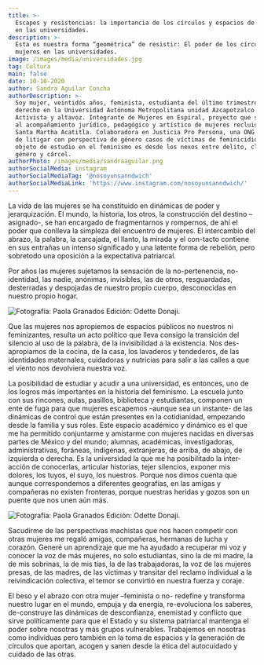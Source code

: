 ```yaml
---
title: >-
  Escapes y resistencias: la importancia de los círculos y espacios de mujeres
  en las universidades.
description: >-
  Esta es nuestra forma “geométrica” de resistir: El poder de los círculos de
  mujeres en las universidades.
image: /images/media/universidades.jpg
tag: Cultura
main: false
date: 10-10-2020
author: Sandra Aguilar Concha
authorDescription: >-
  Soy mujer, veintidós años, feminista, estudianta del último trimestre de
  derecho en la Universidad Autónoma Metropolitana unidad Azcapotzalco.
  Activista y altavoz. Integrante de Mujeres en Espiral, proyecto que se dedica
  al acompañamiento jurídico, pedagógico y artístico de mujeres recluidas en
  Santa Martha Acatitla. Colaboradora en Justicia Pro Persona, una ONG encargada
  de litigar con perspectiva de género casos de víctimas de feminicidio. Mi
  objeto de estudio en el feminismo es desde los nexos entre delito, clase,
  género y cárcel.
authorPhoto: /images/media/sandraaguilar.png
authorSocialMedia: instagram
authorSocialMediaTag: '@nosoyunsanndwich'
authorSocialMediaLink: 'https://www.instagram.com/nosoyunsanndwich/'
---
```

La vida de las mujeres se ha constituido en dinámicas de poder y jerarquización. El mundo, la historia, los otros, la construcción del destino –asignado-, se han encargado de fragmentarnos y rompernos, de ahí el poder que conlleva la simpleza del encuentro de mujeres. El intercambio del abrazo, la palabra, la carcajada, el llanto, la mirada y el con-tacto contiene en sus entrañas un intenso significado y una latente forma de rebelión, pero sobretodo una oposición a la expectativa patriarcal. 

Por años las mujeres sujetamos la sensación de la no-pertenencia, no-identidad, las nadie, anónimas, invisibles, las de otros, resguardadas, desterradas y despojadas de nuestro propio cuerpo, desconocidas en nuestro propio hogar. 

![Fotografía: Paola Granados Edición: Odette Donaji.](/images/media/ilustración_sin_título-7.jpg)

Que las mujeres nos apropiemos de espacios públicos no nuestros ni feminizantes, resulta un acto político que lleva consigo la transición del silencio al uso de la palabra, de la invisibilidad a la existencia. Nos des-apropiamos de la cocina, de la casa, los lavaderos y tendederos, de las identidades maternales, cuidadoras y nutricias para salir a las calles a que el viento nos devolviera nuestra voz.

La posibilidad de estudiar y acudir a una universidad, es entonces, uno de los logros más importantes en la historia del feminismo. La escuela junto con sus rincones, aulas, pasillos, biblioteca y estudiantas, componen un ente de fuga para que mujeres escapemos –aunque sea un instante- de las dinámicas de control que están presentes en la cotidianidad, empezando desde la familia y sus roles. Este espacio académico y dinámico es el que me ha permitido conjuntarme y amistarme con mujeres nacidas en diversas partes de México y del mundo; alumnas, académicas, investigadoras, administrativas, foráneas, indígenas, extranjeras, de arriba, de abajo, de izquierda o derecha. Es la universidad la que me ha posibilitado la inter-acción de conocerlas, articular historias, tejer silencios, exponer mis dolores, los tuyos, el suyo, los nuestros. Porque nos dimos cuenta que aunque correspondemos a diferentes geografías, en las amigas y compañeras no existen fronteras, porque nuestras heridas y gozos son un puente que nos unen aún más. 



![Fotografía: Paola Granados Edición: Odette Donaji.](/images/media/ilustración_sin_título-5.jpg)

Sacudirme de las perspectivas machistas que nos hacen competir con otras mujeres me regaló amigas, compañeras, hermanas de lucha y corazón. Generé un aprendizaje que me ha ayudado a recuperar mi voz y conocer la voz de más mujeres, no solo estudiantas, sino la de mi madre, la de mis sobrinas, la de mis tías, la de las trabajadoras, la voz de las mujeres presas, de las madres, de las víctimas y transitar del reclamo individual a la reivindicación colectiva, el temor se convirtió en nuestra fuerza y coraje. 

El beso y el abrazo con otra mujer –feminista o no- redefine y transforma nuestro lugar en el mundo, empuja y da energía, re-evoluciona los saberes, de-construye las dinámicas de desconfianza, enemistad y conflicto que sirve políticamente para que el Estado y su sistema patriarcal mantenga el poder sobre nosotras y más grupos vulnerables. Trabajemos en nosotras como individuas pero también en la toma de espacios y la generación de círculos que aportan, acogen y sanen desde la ética del autocuidado y cuidado de las otras.
